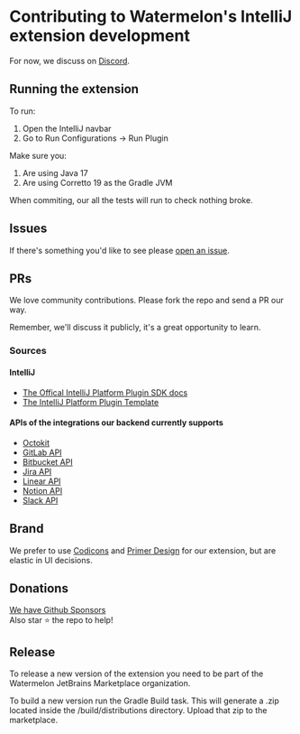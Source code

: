 # Contributing to Watermelon's IntelliJ extension development

For now, we discuss on [Discord](https://t.co/fMIlnb9egq).

## Running the extension
To run:
1. Open the IntelliJ navbar
2. Go to Run Configurations -> Run Plugin

Make sure you:
1. Are using Java 17
2. Are using Corretto 19 as the Gradle JVM

When commiting, our all the tests will run to check nothing broke.

## Issues
If there's something you'd like to see please [open an issue](https://github.com/watermelontools/watermelon-intellij/issues/new).

## PRs

We love community contributions. Please fork the repo and send a PR our way.

Remember, we'll discuss it publicly, it's a great opportunity to learn.

### Sources

#### IntelliJ
- [The Offical IntelliJ Platform Plugin SDK docs](https://plugins.jetbrains.com/docs/intellij/welcome.html)
- [The IntelliJ Platform Plugin Template](https://github.com/JetBrains/intellij-platform-plugin-template)

#### APIs of the integrations our backend currently supports

- [Octokit](https://octokit.github.io/)
- [GitLab API](https://docs.gitlab.com/ee/api/)
- [Bitbucket API](https://developer.atlassian.com/server/bitbucket/rest/v811/)
- [Jira API](https://developer.atlassian.com/cloud/jira/platform/rest/v3/intro/#about)
- [Linear API](https://developers.linear.app/docs/)
- [Notion API](https://developers.notion.com/)
- [Slack API](https://api.slack.com/)

## Brand

We prefer to use [Codicons](https://microsoft.github.io/vscode-codicons/dist/codicon.html) and [Primer Design](https://primer.style/) for our extension, but are elastic in UI decisions.

## Donations
[We have Github Sponsors](https://github.com/sponsors/watermelontools)  
Also star :star: the repo to help!

## Release

To release a new version of the extension you need to be part of the Watermelon JetBrains Marketplace organization. 

To build a new version run the Gradle Build task. This will generate a .zip located inside the /build/distributions directory. Upload that zip to the marketplace. 
